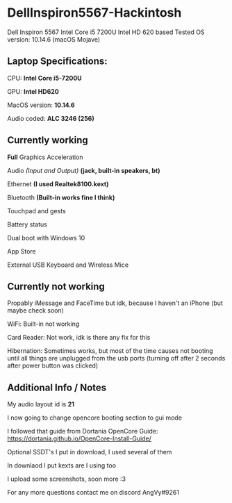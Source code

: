 # DellInspiron5567-Hackintosh
Dell Inspiron 5567 Intel Core i5 7200U Intel HD 620 based
Tested OS version: 10.14.6 (macOS Mojave)

## Laptop Specifications:

CPU: **Intel Core i5-7200U**

GPU: **Intel HD620**

MacOS version: **10.14.6**

Audio coded: **ALC 3246 (256)**

## Currently working

**Full** Graphics Acceleration

Audio *(Input and Output)* **(jack, built-in speakers, bt)**

Ethernet **(I used Realtek8100.kext)** 

Bluetooth **(Built-in works fine I think)**

Touchpad and gests

Battery status

Dual boot with Windows 10

App Store

External USB Keyboard and Wireless Mice



## Currently not working

Propably iMessage and FaceTime but idk, because I haven't an iPhone (but maybe check soon)

WiFi: Built-in not working

Card Reader: Not work, idk is there any fix for this

Hibernation: Sometimes works, but most of the time causes not booting until all things are unplugged from the usb ports (turning off after 2 seconds after power button was clicked)

## Additional Info / Notes

My audio layout id is **21**

I now going to change opencore booting section to gui mode

I followed that guide from Dortania OpenCore Guide: https://dortania.github.io/OpenCore-Install-Guide/

Optional SSDT's I put in download, I used several of them

In downlaod I put kexts are I using too

I upload some screenshots, soon more :3

For any more questions contact me on discord AngVy#9261
